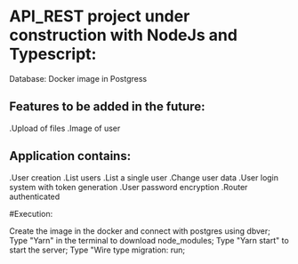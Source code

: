 # API_REST project under construction with NodeJs and Typescript:

Database: Docker
image in Postgress

## Features to be added in the future:

.Upload of files
.Image of user

## Application contains:

.User creation
.List users
.List a single user
.Change user data
.User login system with token generation
.User password encryption
.Router authenticated


#Execution:

Create the image in the docker and connect with postgres using dbver;
Type "Yarn" in the terminal to download node_modules;
Type "Yarn start" to start the server;
Type "Wire type migration: run;


